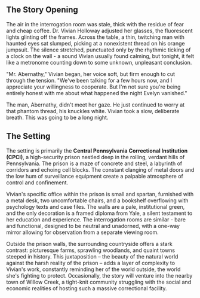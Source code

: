 ## The Story Opening

The air in the interrogation room was stale, thick with the residue of fear and cheap coffee. Dr. Vivian Holloway adjusted her glasses, the fluorescent lights glinting off the frames. Across the table, a thin, twitching man with haunted eyes sat slumped, picking at a nonexistent thread on his orange jumpsuit. The silence stretched, punctuated only by the rhythmic ticking of a clock on the wall - a sound Vivian usually found calming, but tonight, it felt like a metronome counting down to some unknown, unpleasant conclusion.

"Mr. Abernathy," Vivian began, her voice soft, but firm enough to cut through the tension. "We've been talking for a few hours now, and I appreciate your willingness to cooperate. But I'm not sure you're being entirely honest with me about what happened the night Evelyn vanished."

The man, Abernathy, didn't meet her gaze. He just continued to worry at that phantom thread, his knuckles white. Vivian took a slow, deliberate breath. This was going to be a long night.

## The Setting

The setting is primarily the **Central Pennsylvania Correctional Institution (CPCI)**, a high-security prison nestled deep in the rolling, verdant hills of Pennsylvania. The prison is a maze of concrete and steel, a labyrinth of corridors and echoing cell blocks. The constant clanging of metal doors and the low hum of surveillance equipment create a palpable atmosphere of control and confinement.

Vivian's specific office within the prison is small and spartan, furnished with a metal desk, two uncomfortable chairs, and a bookshelf overflowing with psychology texts and case files. The walls are a pale, institutional green, and the only decoration is a framed diploma from Yale, a silent testament to her education and experience. The interrogation rooms are similar - bare and functional, designed to be neutral and unadorned, with a one-way mirror allowing for observation from a separate viewing room.

Outside the prison walls, the surrounding countryside offers a stark contrast: picturesque farms, sprawling woodlands, and quaint towns steeped in history. This juxtaposition – the beauty of the natural world against the harsh reality of the prison – adds a layer of complexity to Vivian's work, constantly reminding her of the world outside, the world she's fighting to protect. Occasionally, the story will venture into the nearby town of Willow Creek, a tight-knit community struggling with the social and economic realities of hosting such a massive correctional facility.
